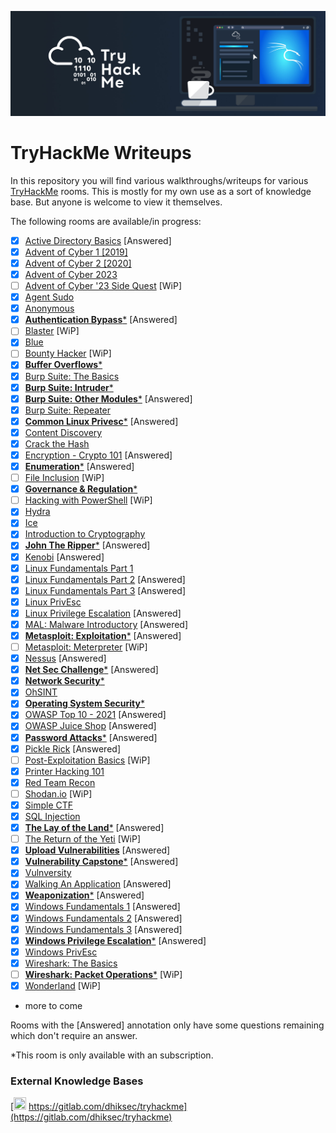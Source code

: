 
<p align="center">
   <img src="https://github.com/Kevinovitz/TryHackMe_Writeups/blob/main/Tryhackme%20Banner.JPG" alt="TryHackMe Banner">
</p>

# TryHackMe Writeups

In this repository you will find various walkthroughs/writeups for various [TryHackMe](https://tryhackme.com/) rooms. This is mostly for my own use as a sort of knowledge base. But anyone is welcome to view it themselves.

The following rooms are available/in progress:

- [x] [Active Directory Basics](winadbasics/winadbasics.md) [Answered]
- [x] [Advent of Cyber 1 [2019]](25daysofchristmas/25daysofchristmas.md)
- [x] [Advent of Cyber 2 [2020]](adventofcyber2/adventofcyber2.md)
- [x] [Advent of Cyber 2023](adventofcyber2023/adventofcyber2023.md)
- [ ] [Advent of Cyber '23 Side Quest](adventofcyber23sidequest/adventofcyber23sidequest.md) [WiP]
- [x] [Agent Sudo](agentsudoctf/agentsudoctf.md)
- [x] [Anonymous](anonymous/anonymous.md)
- [x] [**Authentication Bypass***](authenticationbypass/authenticationbypass.md) [Answered]
- [ ] [Blaster](blaster/blaster.md) [WiP]
- [x] [Blue](blue/blue.md)
- [ ] [Bounty Hacker](cowboyhacker/cowboyhacker.md) [WiP]
- [x] [**Buffer Overflows***](bof1/bof1.md)
- [x] [Burp Suite: The Basics](burpsuitebasics/burpsuitebasics.md)
- [x] [**Burp Suite: Intruder***](burpsuiteintruder/burpsuiteintruder.md)
- [x] [**Burp Suite: Other Modules***](burpsuiteom/burpsuiteom.md) [Answered]
- [x] [Burp Suite: Repeater](burpsuiterepeater/burpsuiterepeater.md)
- [x] [**Common Linux Privesc***](commonlinuxprivesc/commonlinuxprivesc.md) [Answered]
- [x] [Content Discovery](contentdiscovery/contentdiscovery.md)
- [x] [Crack the Hash](crackthehash/crackthehash.md)
- [x] [Encryption - Crypto 101](encryptioncrypto101/encryptioncrypto101.md) [Answered]
- [x] [**Enumeration***](enumerationpe/enumerationpe.md) [Answered]
- [ ] [File Inclusion](fileinc/fileinc.md) [WiP]
- [x] [**Governance & Regulation***](cybergovernanceregulation/cybergovernanceregulation.md)
- [ ] [Hacking with PowerShell](powershell/powershell.md) [WiP]
- [x] [Hydra](hydra/hydra.md)
- [x] [Ice](ice/ice.md)
- [x] [Introduction to Cryptography](cryptographyintro/cryptographyintro.md)
- [x] [**John The Ripper***](johntheripper0/johntheripper0.md) [Answered]
- [x] [Kenobi](kenobi/kenobi.md) [Answered]
- [x] [Linux Fundamentals Part 1](linuxfundamentalspart1/linuxfundamentalspart1.md)
- [x] [Linux Fundamentals Part 2](linuxfundamentalspart2/linuxfundamentalspart2.md) [Answered]
- [x] [Linux Fundamentals Part 3](linuxfundamentalspart3/linuxfundamentalspart3.md) [Answered]
- [x] [Linux PrivEsc](linuxprivesc/linuxprivesc.md)
- [x] [Linux Privilege Escalation](linprivesc/linprivesc.md) [Answered]
- [x] [MAL: Malware Introductory](malmalintroductory/malmalintroductory.md) [Answered]
- [x] [**Metasploit: Exploitation***](metasploitexploitation/metasploitexploitation.md) [Answered]
- [ ] [Metasploit: Meterpreter](meterpreter/meterpreter.md) [WiP]
- [x] [Nessus](rpnessusredux/rpnessusredux.md) [Answered]
- [x] [**Net Sec Challenge***](netsecchallenge/netsecchallenge.md) [Answered]
- [x] [**Network Security***](intronetworksecurity/intronetworksecurity.md)
- [x] [OhSINT](ohsint/ohsint.md)
- [x] [**Operating System Security***](operatingsystemsecurity/operatingsystemsecurity.md)
- [x] [OWASP Top 10 - 2021](owasptop102021/owasptop102021.md) [Answered]
- [x] [OWASP Juice Shop](owaspjuiceshop/owaspjuiceshop.md) [Answered]
- [x] [**Password Attacks***](passwordattacks/passwordattacks.md) [Answered]
- [x] [Pickle Rick](picklerick/picklerick.md) [Answered]
- [ ] [Post-Exploitation Basics](postexploit/postexploit.md) [WiP]
- [x] [Printer Hacking 101](printerhacking101/printerhacking101.md)
- [x] [Red Team Recon](redteamrecon/redteamrecon.md)
- [ ] [Shodan.io](shodan/shodan.md) [WiP]
- [x] [Simple CTF](easyctf/easyctf.md)
- [x] [SQL Injection](sql_injection/sql_injection.md)
- [x] [**The Lay of the Land***](thelayoftheland/thelayoftheland.md) [Answered]
- [ ] [The Return of the Yeti](adv3nt0fdbopsjcap/adv3nt0fdbopsjcap.md) [WiP]
- [x] [**Upload Vulnerabilities**](uploadvulns/uploadvulns.md) [Answered]
- [x] [**Vulnerability Capstone***](vulnerabilitycapstone/vulnerabilitycapstone.md) [Answered]
- [x] [Vulnversity](vulnversity/vulnversity.md)
- [x] [Walking An Application](walkinganapplication/walkinganapplication.md) [Answered]
- [x] [**Weaponization***](weaponization/weaponization.md) [Answered]
- [x] [Windows Fundamentals 1](windowsfundamentals1/windowsfundamentals.md) [Answered]
- [x] [Windows Fundamentals 2](windowsfundamentals2/windowsfundamentals2.md) [Answered]
- [x] [Windows Fundamentals 3](windowsfundamentals3/windowsfundamentals3.md) [Answered]
- [x] [**Windows Privilege Escalation***](windowsprivesc20/windowsprivesc20.md) [Answered]
- [x] [Windows PrivEsc](windows10privesc/windows10privesc.md)
- [x] [Wireshark: The Basics](wiresharkthebasics/wiresharkthebasics.md)
- [ ] [**Wireshark: Packet Operations***](wiresharkpacketoperations/wiresharkpacketoperations.md) [WiP]
- [x] [Wonderland](wonderland/wonderland.md) [WiP]
- more to come

Rooms with the [Answered] annotation only have some questions remaining which don't require an answer.

*This room is only available with an subscription.

### External Knowledge Bases

[<img src="https://about.gitlab.com/images/press/press-kit-icon.svg" width="20" height="20"/> https://gitlab.com/dhiksec/tryhackme](https://gitlab.com/dhiksec/tryhackme)

<!--
https://jarrodrizor.com/wp-content/uploads/2022/03/thm_banner.jpeg
-->
